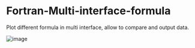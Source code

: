 # Fortran-Multi-interface-formula
Plot different formula in multi interface, allow to compare and output data.

![image](https://github.com/weisting-kw/Fortran-Multi-interface-formula/blob/main/code/ScreenShot_20210303152041.png)
